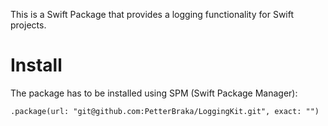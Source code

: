 This is a Swift Package that provides a logging functionality for Swift projects.

# Install
The package has to be installed using SPM (Swift Package Manager):

```
.package(url: "git@github.com:PetterBraka/LoggingKit.git", exact: "")
```
